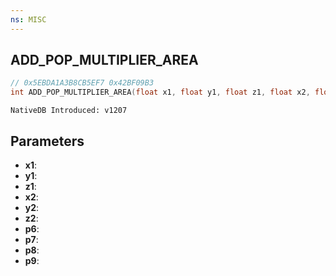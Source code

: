 ```yaml
---
ns: MISC
---
```

## ADD_POP_MULTIPLIER_AREA

```c
// 0x5EBDA1A3B8CB5EF7 0x42BF09B3
int ADD_POP_MULTIPLIER_AREA(float x1, float y1, float z1, float x2, float y2, float z2, float p6, float p7, BOOL p8, BOOL p9);
```

```
NativeDB Introduced: v1207
```

## Parameters
* **x1**:
* **y1**:
* **z1**:
* **x2**:
* **y2**:
* **z2**:
* **p6**:
* **p7**:
* **p8**:
* **p9**:
